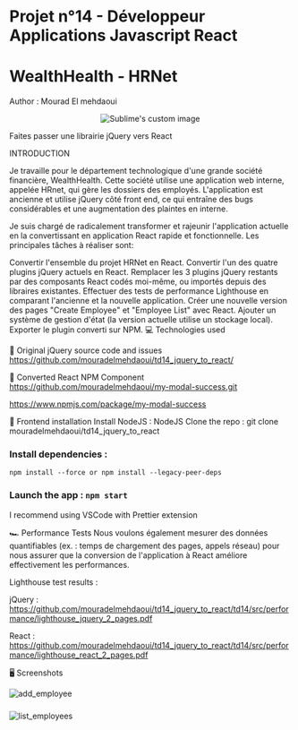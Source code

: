 # Projet n°14 - Développeur Applications Javascript React
# WealthHealth - HRNet
Author : Mourad El mehdaoui

<p align="center">
  <img src="https://github.com/mouradelmehdaoui/td14_jquery_to_react/assets/69789675/04a023ed-2d3c-4146-a1b1-f8309e4e78ff" alt="Sublime's custom image"/>
</p>

Faites passer une librairie jQuery vers React



INTRODUCTION

Je travaille pour le département technologique d'une grande société financière, WealthHealth. Cette société utilise une application web interne, appelée HRnet, qui gère les dossiers des employés. L'application est ancienne et utilise jQuery côté front end, ce qui entraîne des bugs considérables et une augmentation des plaintes en interne.

Je suis chargé de radicalement transformer et rajeunir l'application actuelle en la convertissant en application React rapide et fonctionnelle. Les principales tâches à réaliser sont:

Convertir l'ensemble du projet HRNet en React.
Convertir l'un des quatre plugins jQuery actuels en React.
Remplacer les 3 plugins jQuery restants par des composants React codés moi-même, ou importés depuis des libraires existantes.
Effectuer des tests de performance Lighthouse en comparant l'ancienne et la nouvelle application.
Créer une nouvelle version des pages "Create Employee" et "Employee List" avec React.
Ajouter un système de gestion d'état (la version actuelle utilise un stockage local).
Exporter le plugin converti sur NPM.
💻 Technologies used


🚨 Original jQuery source code and issues
https://github.com/mouradelmehdaoui/td14_jquery_to_react/

🚀 Converted React NPM Component
https://github.com/mouradelmehdaoui/my-modal-success.git

https://www.npmjs.com/package/my-modal-success

💾 Frontend installation
Install NodeJS : NodeJS
Clone the repo : git clone mouradelmehdaoui/td14_jquery_to_react
### Install dependencies : 
`npm install --force or npm install --legacy-peer-deps`
### Launch the app : `npm start`
I recommend using VSCode with Prettier extension

🏎️ Performance Tests
Nous voulons également mesurer des données quantifiables (ex. : temps de chargement des pages, appels réseau) pour nous assurer que la conversion de l'application à React améliore effectivement les performances.

Lighthouse test results :

jQuery : https://github.com/mouradelmehdaoui/td14_jquery_to_react/td14/src/performance/lighthouse_jquery_2_pages.pdf

React : https://github.com/mouradelmehdaoui/td14_jquery_to_react/td14/src/performance/lighthouse_react_2_pages.pdf


🖥️ Screenshots

![add_employee](https://github.com/mouradelmehdaoui/td14_jquery_to_react/assets/69789675/ecfdfc11-23b8-49c2-b01c-d5572aa490ac)

###
![list_employees](https://github.com/mouradelmehdaoui/td14_jquery_to_react/assets/69789675/eec7b8ff-940a-442a-9bd6-64338e9eca53)
